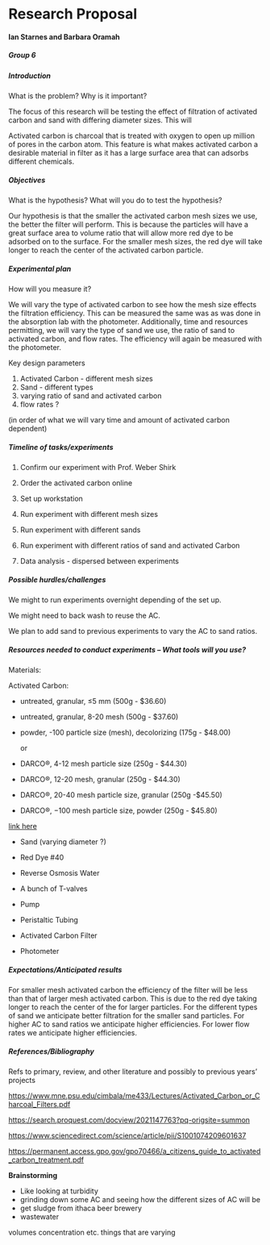 # Research Proposal
#### Ian Starnes and Barbara Oramah
##### Group 6

##### Introduction

What is the problem? Why is it important?

The focus of this research will be testing the effect of filtration of activated carbon and sand with differing diameter sizes. This will

Activated carbon is charcoal that is treated with oxygen to open up million of pores in the carbon atom. This feature is what makes activated carbon a desirable material in filter as it has a large surface area that can adsorbs different chemicals.


##### Objectives
What is the hypothesis? What will you do to test the hypothesis?

Our hypothesis is that the smaller the activated carbon mesh sizes we use, the better the filter will perform. This is because the particles will have a great surface area to volume ratio that will allow more red dye to be adsorbed on to the surface. For the smaller mesh sizes, the red dye will take longer to reach the center of the activated carbon particle.


##### Experimental plan
How will you measure it?

We will vary the type of activated carbon to see how the mesh size effects the filtration efficiency. This can be measured the same was as was done in the absorption lab with the photometer. Additionally, time and resources permitting, we will vary the type of sand we use, the ratio of sand to activated carbon, and flow rates. The efficiency will again be measured with the photometer.

Key design parameters

1. Activated Carbon - different mesh sizes
2. Sand - different types
3. varying ratio of sand and activated carbon
4. flow rates ?

(in order of what we will vary time and amount of activated carbon dependent)

##### Timeline of tasks/experiments

1. Confirm our experiment with Prof. Weber Shirk

2. Order the activated carbon online

3. Set up workstation

4. Run experiment with different mesh sizes

5. Run experiment with different sands

6. Run experiment with different ratios of sand and activated Carbon

7. Data analysis - dispersed between experiments

##### Possible hurdles/challenges

We might to run experiments overnight depending of the set up.

We might need to back wash to reuse the AC.

We plan to add sand to previous experiments to vary the AC to sand ratios.

##### Resources needed to conduct experiments – What tools will you use?

Materials:

  Activated Carbon:
- untreated, granular, ≤5 mm (500g - $36.60)
- untreated, granular, 8-20 mesh (500g - $37.60)
- powder, -100 particle size (mesh), decolorizing (175g - $48.00)

  or

- DARCO®, 4-12 mesh particle size (250g - $44.30)
- DARCO®, 12-20 mesh, granular (250g - $44.30)
- DARCO®, 20-40 mesh particle size, granular (250g -$45.50)
- DARCO®, −100 mesh particle size, powder (250g - $45.80)

[link here](https://www.sigmaaldrich.com/catalog/search?term=activated+carbon&interface=All&N=0&mode=match%20partialmax&lang=en&region=US&focus=product)
- Sand (varying diameter ?)

- Red Dye #40
- Reverse Osmosis Water
- A bunch of T-valves
- Pump
- Peristaltic Tubing
- Activated Carbon Filter
- Photometer

##### Expectations/Anticipated results

For smaller mesh activated carbon the efficiency of the filter will be less than that of larger mesh activated carbon. This is due to the red dye taking longer to reach the center of the for larger particles. For the different types of sand we anticipate better filtration for the smaller sand particles. For higher AC to sand ratios we anticipate higher efficiencies. For lower flow rates we anticipate higher efficiencies.

##### References/Bibliography

Refs to primary, review, and other literature and possibly to previous years’ projects

https://www.mne.psu.edu/cimbala/me433/Lectures/Activated_Carbon_or_Charcoal_Filters.pdf

https://search.proquest.com/docview/2021147763?pq-origsite=summon

https://www.sciencedirect.com/science/article/pii/S1001074209601637

https://permanent.access.gpo.gov/gpo70466/a_citizens_guide_to_activated_carbon_treatment.pdf


**Brainstorming**
- Like looking at turbidity
- grinding down some AC and seeing how the different sizes of AC will be
- get sludge from ithaca beer brewery
- wastewater

volumes
concentration
etc.
things that are varying
